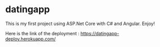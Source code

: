 # datingapp
This is my first project using ASP.Net Core with C# and Angular. Enjoy!

Here is the link of the deployment : https://datingapp-deploy.herokuapp.com/
